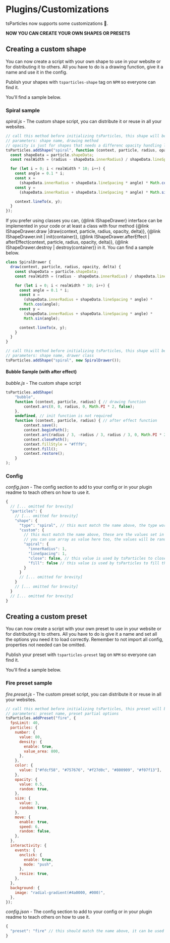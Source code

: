 # Plugins/Customizations

tsParticles now supports some customizations 🥳.

**NOW YOU CAN CREATE YOUR OWN SHAPES OR PRESETS**

## Creating a custom shape

You can now create a script with your own shape to use in your website or for distributing it to others. All you have to do is a drawing function, give it a name and use it in the config.

Publish your shapes with `tsparticles-shape` tag on `NPM` so everyone can find it.

You'll find a sample below.

### Spiral sample

_spiral.js_ - The custom shape script, you can distribute it or reuse in all your websites.

```javascript
// call this method before initializing tsParticles, this shape will be available in all of your tsParticles instances
// parameters: shape name, drawing method
// opacity is just for shapes that needs a differenc opacity handling like images
tsParticles.addShape("spiral", function (context, particle, radius, opacity) {
  const shapeData = particle.shapeData;
  const realWidth = (radius - shapeData.innerRadius) / shapeData.lineSpacing;

  for (let i = 0; i < realWidth * 10; i++) {
    const angle = 0.1 * i;
    const x =
      (shapeData.innerRadius + shapeData.lineSpacing * angle) * Math.cos(angle);
    const y =
      (shapeData.innerRadius + shapeData.lineSpacing * angle) * Math.sin(angle);

    context.lineTo(x, y);
  }
});
```

If you prefer using classes you can, {@link IShapeDrawer} interface can be implemented in your code or at least a class with four method {@link IShapeDrawer.draw |draw(context, particle, radius, opacity, delta)}, {@link IShapeDrawer.init | init(container)}, {@link IShapeDrawer.afterEffect | afterEffect(context, particle, radius, opacity, delta)}, {@link IShapeDrawer.destroy | destroy(container)} in it. You can find a sample below.

```javascript
class SpiralDrawer {
  draw(context, particle, radius, opacity, delta) {
    const shapeData = particle.shapeData;
    const realWidth = (radius - shapeData.innerRadius) / shapeData.lineSpacing;

    for (let i = 0; i < realWidth * 10; i++) {
      const angle = 0.1 * i;
      const x =
        (shapeData.innerRadius + shapeData.lineSpacing * angle) *
        Math.cos(angle);
      const y =
        (shapeData.innerRadius + shapeData.lineSpacing * angle) *
        Math.sin(angle);

      context.lineTo(x, y);
    }
  }
}

// call this method before initializing tsParticles, this shape will be available in all of your tsParticles instances
// parameters: shape name, drawer class
tsParticles.addShape("spiral", new SpiralDrawer());
```

#### Bubble Sample (with after effect)

_bubble.js_ - The custom shape script

```javascript
tsParticles.addShape(
    "bubble",
    function (context, particle, radius) { // drawing function
        context.arc(0, 0, radius, 0, Math.PI * 2, false);
    },
    undefined, // init function is not required
    function (context, particle, radius) { // after effect function
        context.save();
        context.beginPath();
        context.arc(radius / 3, -radius / 3, radius / 3, 0, Math.PI * 2, false);
        context.closePath();
        context.fillStyle = "#fff9";
        context.fill();
        context.restore();
    }
);
```

### Config

_config.json_ - The config section to add to your config or in your plugin readme to teach others on how to use it.

```javascript
{
  // [... omitted for brevity]
  "particles": {
    // [... omitted for brevity]
    "shape": {
      "type": "spiral", // this must match the name above, the type works as always, you can use an array with your custom shape inside
      "custom": {
        // this must match the name above, these are the values set in particle.shapeData (the first line of the method above)
        // you can use array as value here too, the values will be random picked, like in standard shapes
        "spiral": {
          "innerRadius": 1,
          "lineSpacing": 1,
          "close": false, // this value is used by tsParticles to close the path, if you don't want to close it set this value to false
          "fill": false // this value is used by tsParticles to fill the shape with the particles color, if you want only the stroke set this value to false
        }
      }
      // [... omitted for brevity]
    }
    // [... omitted for brevity]
  }
  // [... omitted for brevity]
}
```

## Creating a custom preset

You can now create a script with your own preset to use in your website or for distributing it to others. All you have to do is give it a name and set all the options you need it to load correctly. Remember to not import all config, properties not needed can be omitted.

Publish your preset with `tsparticles-preset` tag on `NPM` so everyone can find it.

You'll find a sample below.

### Fire preset sample

_fire.preset.js_ - The custom preset script, you can distribute it or reuse in all your websites.

```javascript
// call this method before initializing tsParticles, this preset will be available in all of your tsParticles instances
// parameters: preset name, preset partial options
tsParticles.addPreset("fire", {
  fpsLimit: 40,
  particles: {
    number: {
      value: 80,
      density: {
        enable: true,
        value_area: 800,
      },
    },
    color: {
      value: ["#fdcf58", "#757676", "#f27d0c", "#800909", "#f07f13"],
    },
    opacity: {
      value: 0.5,
      random: true,
    },
    size: {
      value: 3,
      random: true,
    },
    move: {
      enable: true,
      speed: 6,
      random: false,
    },
  },
  interactivity: {
    events: {
      onclick: {
        enable: true,
        mode: "push",
      },
      resize: true,
    },
  },
  background: {
    image: "radial-gradient(#4a0000, #000)",
  },
});
```

_config.json_ - The config section to add to your config or in your plugin readme to teach others on how to use it.

```javascript
{
  "preset": "fire" // this should match the name above, it can be used in array values too, it will be loaded in order like everyone else
}
```
